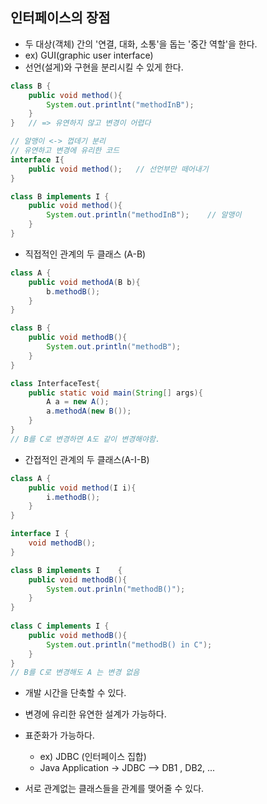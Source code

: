인터페이스의 장점
-----

* 두 대상(객체) 간의 '연결, 대화, 소통'을 돕는 '중간 역할'을 한다. 
* ex) GUI(graphic user interface) 
* 선언(설게)와 구현을 분리시킬 수 있게 한다.
```java
class B {
    public void method(){
        System.out.printlnt("methodInB");
    }
}   // => 유연하지 않고 변경이 어렵다 

// 알맹이 <-> 껍데기 분리 
// 유연하고 변경에 유리한 코드 
interface I{
    public void method();   // 선언부만 떼어내기
}

class B implements I {
    public void method(){
        System.out.println("methodInB");    // 알맹이 
    }
}
``` 

* 직접적인 관계의 두 클래스 (A-B)
```java
class A {
    public void methodA(B b){
        b.methodB();
    }
}

class B {
    public void methodB(){
        System.out.println("methodB");
    }
}

class InterfaceTest{
    public static void main(String[] args){
        A a = new A();
        a.methodA(new B());
    }
}
// B를 C로 변경하면 A도 같이 변경해야함. 
```

* 간접적인 관계의 두 클래스(A-I-B)
```java
class A {
    public void method(I i){
        i.methodB();
    }
}

interface I {
    void methodB();
}

class B implements I    {
    public void methodB(){
        System.out.prinln("methodB()");
    }
}
 
class C implements I {
    public void methodB(){
        System.out.println("methodB() in C");
    }
}
// B를 C로 변경해도 A 는 변경 없음 
```

* 개발 시간을 단축할 수 있다. 
* 변경에 유리한 유연한 설계가 가능하다. 
* 표준화가 가능하다. 
    - ex) JDBC (인터페이스 집합)
    - Java Application -> JDBC --> DB1 , DB2, ... 

* 서로 관계없는 클래스들을 관계를 맺어줄 수 있다.